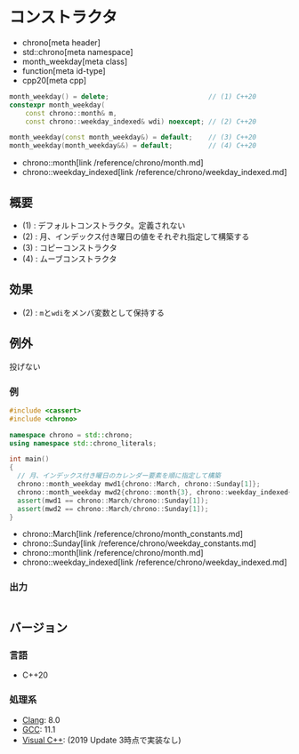 # コンストラクタ
* chrono[meta header]
* std::chrono[meta namespace]
* month_weekday[meta class]
* function[meta id-type]
* cpp20[meta cpp]

```cpp
month_weekday() = delete;                         // (1) C++20
constexpr month_weekday(
    const chrono::month& m,
    const chrono::weekday_indexed& wdi) noexcept; // (2) C++20

month_weekday(const month_weekday&) = default;    // (3) C++20
month_weekday(month_weekday&&) = default;         // (4) C++20
```
* chrono::month[link /reference/chrono/month.md]
* chrono::weekday_indexed[link /reference/chrono/weekday_indexed.md]

## 概要
- (1) : デフォルトコンストラクタ。定義されない
- (2) : 月、インデックス付き曜日の値をそれぞれ指定して構築する
- (3) : コピーコンストラクタ
- (4) : ムーブコンストラクタ


## 効果
- (2) : `m`と`wdi`をメンバ変数として保持する


## 例外
投げない


### 例
```cpp example
#include <cassert>
#include <chrono>

namespace chrono = std::chrono;
using namespace std::chrono_literals;

int main()
{
  // 月、インデックス付き曜日のカレンダー要素を順に指定して構築
  chrono::month_weekday mwd1{chrono::March, chrono::Sunday[1]};
  chrono::month_weekday mwd2{chrono::month{3}, chrono::weekday_indexed{chrono::Sunday, 1}};
  assert(mwd1 == chrono::March/chrono::Sunday[1]);
  assert(mwd2 == chrono::March/chrono::Sunday[1]);
}
```
* chrono::March[link /reference/chrono/month_constants.md]
* chrono::Sunday[link /reference/chrono/weekday_constants.md]
* chrono::month[link /reference/chrono/month.md]
* chrono::weekday_indexed[link /reference/chrono/weekday_indexed.md]

### 出力
```
```

## バージョン
### 言語
- C++20

### 処理系
- [Clang](/implementation.md#clang): 8.0
- [GCC](/implementation.md#gcc): 11.1
- [Visual C++](/implementation.md#visual_cpp): (2019 Update 3時点で実装なし)
